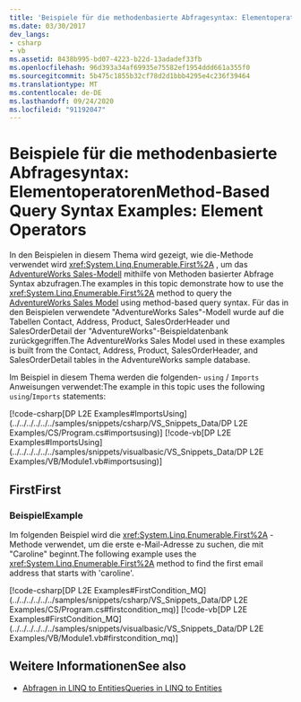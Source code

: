 ```yaml
---
title: 'Beispiele für die methodenbasierte Abfragesyntax: Elementoperatoren'
ms.date: 03/30/2017
dev_langs:
- csharp
- vb
ms.assetid: 8438b995-bd07-4223-b22d-13adadef33fb
ms.openlocfilehash: 96d393a34af69935e75582ef1954ddd661a355f0
ms.sourcegitcommit: 5b475c1855b32cf78d2d1bbb4295e4c236f39464
ms.translationtype: MT
ms.contentlocale: de-DE
ms.lasthandoff: 09/24/2020
ms.locfileid: "91192047"
---
```

# <a name="method-based-query-syntax-examples-element-operators"></a><span data-ttu-id="7eb4a-102">Beispiele für die methodenbasierte Abfragesyntax: Elementoperatoren</span><span class="sxs-lookup"><span data-stu-id="7eb4a-102">Method-Based Query Syntax Examples: Element Operators</span></span>

<span data-ttu-id="7eb4a-103">In den Beispielen in diesem Thema wird gezeigt, wie die-Methode verwendet wird <xref:System.Linq.Enumerable.First%2A> , um das [AdventureWorks Sales-Modell](https://github.com/Microsoft/sql-server-samples/releases/tag/adventureworks) mithilfe von Methoden basierter Abfrage Syntax abzufragen.</span><span class="sxs-lookup"><span data-stu-id="7eb4a-103">The examples in this topic demonstrate how to use the <xref:System.Linq.Enumerable.First%2A> method to query the [AdventureWorks Sales Model](https://github.com/Microsoft/sql-server-samples/releases/tag/adventureworks) using method-based query syntax.</span></span> <span data-ttu-id="7eb4a-104">Für das in den Beispielen verwendete "AdventureWorks Sales"-Modell wurde auf die Tabellen Contact, Address, Product, SalesOrderHeader und SalesOrderDetail der "AdventureWorks"-Beispieldatenbank zurückgegriffen.</span><span class="sxs-lookup"><span data-stu-id="7eb4a-104">The AdventureWorks Sales Model used in these examples is built from the Contact, Address, Product, SalesOrderHeader, and SalesOrderDetail tables in the AdventureWorks sample database.</span></span>  
  
 <span data-ttu-id="7eb4a-105">Im Beispiel in diesem Thema werden die folgenden- `using` / `Imports` Anweisungen verwendet:</span><span class="sxs-lookup"><span data-stu-id="7eb4a-105">The example in this topic uses the following `using`/`Imports` statements:</span></span>  
  
 [!code-csharp[DP L2E Examples#ImportsUsing](../../../../../../samples/snippets/csharp/VS_Snippets_Data/DP L2E Examples/CS/Program.cs#importsusing)]
 [!code-vb[DP L2E Examples#ImportsUsing](../../../../../../samples/snippets/visualbasic/VS_Snippets_Data/DP L2E Examples/VB/Module1.vb#importsusing)]  
  
## <a name="first"></a><span data-ttu-id="7eb4a-106">First</span><span class="sxs-lookup"><span data-stu-id="7eb4a-106">First</span></span>  
  
### <a name="example"></a><span data-ttu-id="7eb4a-107">Beispiel</span><span class="sxs-lookup"><span data-stu-id="7eb4a-107">Example</span></span>  

 <span data-ttu-id="7eb4a-108">Im folgenden Beispiel wird die <xref:System.Linq.Enumerable.First%2A> -Methode verwendet, um die erste e-Mail-Adresse zu suchen, die mit "Caroline" beginnt.</span><span class="sxs-lookup"><span data-stu-id="7eb4a-108">The following example uses the <xref:System.Linq.Enumerable.First%2A> method to find the first email address that starts with 'caroline'.</span></span>  
  
 [!code-csharp[DP L2E Examples#FirstCondition_MQ](../../../../../../samples/snippets/csharp/VS_Snippets_Data/DP L2E Examples/CS/Program.cs#firstcondition_mq)]
 [!code-vb[DP L2E Examples#FirstCondition_MQ](../../../../../../samples/snippets/visualbasic/VS_Snippets_Data/DP L2E Examples/VB/Module1.vb#firstcondition_mq)]  
  
## <a name="see-also"></a><span data-ttu-id="7eb4a-109">Weitere Informationen</span><span class="sxs-lookup"><span data-stu-id="7eb4a-109">See also</span></span>

- [<span data-ttu-id="7eb4a-110">Abfragen in LINQ to Entities</span><span class="sxs-lookup"><span data-stu-id="7eb4a-110">Queries in LINQ to Entities</span></span>](queries-in-linq-to-entities.md)
